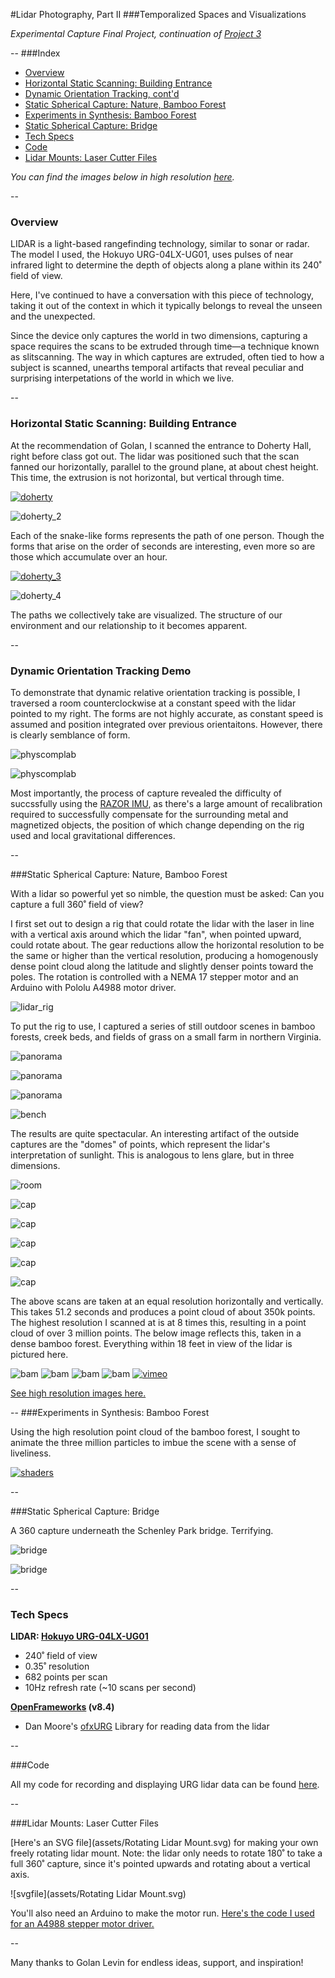 #Lidar Photography, Part II
###Temporalized Spaces and Visualizations


*Experimental Capture Final Project, continuation of [Project 3](https://github.com/golanlevin/ExperimentalCapture/blob/master/students/benjamin/Project%203/Project%203.md)*

--
###Index
- [Overview](#overview)
- [Horizontal Static Scanning: Building Entrance](#doherty_entrance)
- [Dynamic Orientation Tracking, cont'd](#dynamic_orientation_2)
- [Static Spherical Capture: Nature, Bamboo Forest](#spherical_farm)
- [Experiments in Synthesis: Bamboo Forest](#spherical_synthesis)
- [Static Spherical Capture: Bridge](#spherical_bridge)
- [Tech Specs](#tech)
- [Code](#code)
- [Lidar Mounts: Laser Cutter Files](#mount)

*You can find the images below in high resolution [here](https://www.flickr.com/gp/138824118@N08/G09R5Z).*

--

### <a name="overview">Overview</a>
LIDAR is a light-based rangefinding technology, similar to sonar or radar. The model I used, the Hokuyo URG-04LX-UG01, uses pulses of near infrared light to determine the depth of objects along a plane within its 240˚ field of view.

Here, I've continued to have a conversation with this piece of technology, taking it out of the context in which it typically belongs to reveal the unseen and the unexpected.

Since the device only captures the world in two dimensions, capturing a space requires the scans to be extruded through time—a technique known as slitscanning. The way in which captures are extruded, often tied to how a subject is scanned, unearths temporal artifacts that reveal peculiar and surprising interpetations of the world in which we live.

--

### <a name="doherty_entrance">Horizontal Static Scanning: Building Entrance</a>

At the recommendation of Golan, I scanned the entrance to Doherty Hall, right before class got out. The lidar was positioned such that the scan fanned our horizontally, parallel to the ground plane, at about chest height. This time, the extrusion is not horizontal, but vertical through time.

[![doherty](assets/doherty.jpg)](https://vimeo.com/146718325)

![doherty_2](assets/doherty_2.jpg)

Each of the snake-like forms represents the path of one person. Though the forms that arise on the order of seconds are interesting, even more so are those which accumulate over an hour. 

[![doherty_3](assets/doherty_3.jpg)](https://vimeo.com/149301249)

![doherty_4](assets/doherty_4.jpg)

The paths we collectively take are visualized. The structure of our environment and our relationship to it becomes apparent.

--

### <a name="dynamic_orientation_2">Dynamic Orientation Tracking Demo</a>

To demonstrate that dynamic relative orientation tracking is possible, I traversed a room counterclockwise at a constant speed with the lidar pointed to my right. The forms are not highly accurate, as constant speed is assumed and position integrated over previous orientaitons. However, there is clearly semblance of form.

![physcomplab](assets/orientation_room.jpg)

![physcomplab](assets/orientation_room_2.jpg)

Most importantly, the process of capture revealed the difficulty of succssfully using the [RAZOR IMU](https://www.sparkfun.com/products/10736), as there's a large amount of recalibration required to successfully compensate for the surrounding metal and magnetized objects, the position of which change depending on the rig used and local gravitational differences.

--

###<a name="spherical_farm">Static Spherical Capture: Nature, Bamboo Forest</a>

With a lidar so powerful yet so nimble, the question must be asked: Can you capture a full 360˚ field of view?

I first set out to design a rig that could rotate the lidar with the laser in line with a vertical axis around which the lidar "fan", when pointed upward, could rotate about. The gear reductions allow the horizontal resolution to be the same or higher than the vertical resolution, producing a homogenously dense point cloud along the latitude and slightly denser points toward the poles. The rotation is controlled with a NEMA 17 stepper motor and an Arduino with Pololu A4988 motor driver.

![lidar_rig](assets/lidar_rig.gif)

To put the rig to use, I captured a series of still outdoor scenes in bamboo forests, creek beds, and fields of grass on a small farm in northern Virginia.

![panorama](assets/panorama.jpg)

![panorama](assets/forest.jpg)

![panorama](assets/creek.jpg)

![bench](assets/bench.jpg)

The results are quite spectacular. An interesting artifact of the outside captures are the "domes" of points, which represent the lidar's interpretation of sunlight. This is analogous to lens glare, but in three dimensions.

![room](assets/room.jpg)

![cap](assets/deck.jpg)

![cap](assets/tree.jpg)

![cap](assets/bench-1.jpg)

![cap](assets/tree_2.jpg)

![cap](assets/creek_cap.jpg)

The above scans are taken at an equal resolution horizontally and vertically. This takes 51.2 seconds and produces a point cloud of about 350k points. The highest resolution I scanned at is at 8 times this, resulting in a point cloud of over 3 million points. The below image reflects this, taken in a dense bamboo forest. Everything within 18 feet in view of the lidar is pictured here.

![bam](assets/bam1.jpg)
![bam](assets/bam3.jpg)
![bam](assets/bam4.jpg)
![bam](assets/bam6.jpg)
[![vimeo](assets/vimeo.jpg)](https://vimeo.com/147923525)

[See high resolution images here.](https://www.flickr.com/gp/138824118@N08/G09R5Z)

--
###<a name="spherical_synthesis">Experiments in Synthesis: Bamboo Forest</a>

Using the high resolution point cloud of the bamboo forest, I sought to animate the three million particles to imbue the scene with a sense of liveliness.

[![shaders](assets/shaders_1.jpg)](https://vimeo.com/148699844)

--

###<a name="spherical_bridge">Static Spherical Capture: Bridge</a>

A 360 capture underneath the Schenley Park bridge. Terrifying.

![bridge](assets/bridge.jpg)

![bridge](assets/bridgeGIF.gif)

--

### <a name="tech">Tech Specs</a>

**LIDAR: [Hokuyo URG-04LX-UG01](https://www.hokuyo-aut.jp/02sensor/07scanner/urg_04lx_ug01.html)**

- 240˚ field of view 
- 0.35˚ resolution
- 682 points per scan
- 10Hz refresh rate (~10 scans per second)

**[OpenFrameworks](http://openframeworks.cc/) (v8.4)**

- Dan Moore's [ofxURG](https://github.com/danthemellowman/ofxUrg) Library for reading data from the lidar

--

###<a name="code">Code</a>

All my code for recording and displaying URG lidar data can be found [here](https://github.com/bensnell/urg-recording-and-display).

--

###<a name="mount">Lidar Mounts: Laser Cutter Files</a>

[Here's an SVG file](assets/Rotating Lidar Mount.svg) for making your own freely rotating lidar mount. Note: the lidar only needs to rotate 180˚ to take a full 360˚ capture, since it's pointed upwards and rotating about a vertical axis.

![svgfile](assets/Rotating Lidar Mount.svg)

You'll also need an Arduino to make the motor run. [Here's the code I used for an A4988 stepper motor driver.](assets/Stepper_Motor_and_LIDAR.ino)


--

Many thanks to Golan Levin for endless ideas, support, and inspiration!

